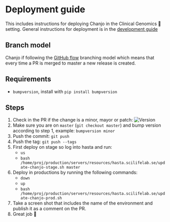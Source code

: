 # Deployment guide
This includes instructions for deploying Chanjo in the Clinical Genomics :hospital: setting. General instructions for deployment is in the [development guide][development-guide]

## Branch model

Chanjo if following the [GitHub flow][gh-flow] branching model which means that every time a PR is merged to master a new release is created.

## Requirements

- `bumpversion`, install with `pip install bumpversion`

## Steps

1. Check in the PR if the change is a minor, mayor or patch: ![Version][pr-version]
1. Make sure you are on `master` (`git checkout master`) and bump version according to step 1, example: `bumpversion minor`
1. Push the commit: `git push`
1. Push the tag: `git push --tags`
1. First deploy on stage so log into hasta and run:
    - `us`
    - `bash /home/proj/production/servers/resources/hasta.scilifelab.se/update-chanjo-stage.sh master`
1. Deploy in productions by running the following commands:
    - `down`
    - `up`
    - `bash /home/proj/production/servers/resources/hasta.scilifelab.se/update-chanjo-prod.sh`
1. Take a screen shot that includes the name of the environment and publish it as a comment on the PR.
1. Great job :whale2:




[pr-version]: docs/img/version.png
[development-guide]: http://clinical-genomics.github.io/development/publish/prod/
[gh-flow]: http://clinical-genomics.github.io/development/dev/models/#rolling-release-github-flow
